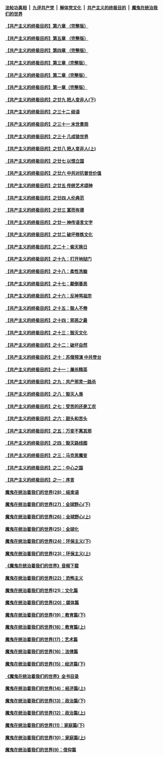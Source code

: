 ####  [法轮功真相](../../../../basic/blob/master/README.md?t=06021602) &nbsp;|&nbsp; [九评共产党](../../../../9ping.md/blob/master/README.md?t=06021602) &nbsp;|&nbsp; [解体党文化](../../../../jtdwh.md/blob/master/README.md?t=06021602)  &nbsp;|&nbsp; [共产主义的终极目的](../../../../gczydzjmd.md/blob/master/README.md?t=06021602) &nbsp;|&nbsp; [魔鬼在统治我们的世界](../../../../mgztzwmdsj.md/blob/master/README.md?t=06021602) 

#### [【共产主义的终极目的】第六章 （完整版）](../pages/nsc422/n11428913.md?t=06021602) 

#### [【共产主义的终极目的】第五章 （完整版）](../pages/nsc422/n11428912.md?t=06021602) 

#### [【共产主义的终极目的】第四章 （完整版）](../pages/nsc422/n11428907.md?t=06021602) 

#### [【共产主义的终极目的】第三章（完整版）](../pages/nsc422/n11428848.md?t=06021602) 

#### [【共产主义的终极目的】第二章（完整版）](../pages/nsc422/n11428831.md?t=06021602) 

#### [【共产主义的终极目的】第一章（完整版）](../pages/nsc422/n11417651.md?t=06021602) 

#### [【共产主义的终极目的】之廿九 把人变非人(下)](../pages/nsc422/n11344140.md?t=06021602) 

#### [【共产主义的终极目的】之三十二 结语](../pages/nsc422/n11360535.md?t=06021602) 

#### [【共产主义的终极目的】之三十一 末世景观](../pages/nsc422/n11351129.md?t=06021602) 

#### [【共产主义的终极目的】之三十 几成狼世界](../pages/nsc422/n11348280.md?t=06021602) 

#### [【共产主义的终极目的】之廿八 把人变非人(上)](../pages/nsc422/n11340492.md?t=06021602) 

#### [【共产主义的终极目的】之廿七 以恨立国](../pages/nsc422/n11336944.md?t=06021602) 

#### [【共产主义的终极目的】之廿六 中共对抗普世价值](../pages/nsc422/n11324785.md?t=06021602) 

#### [【共产主义的终极目的】之廿五 传统艺术颂神](../pages/nsc422/n11296396.md?t=06021602) 

#### [【共产主义的终极目的】之廿四 人伦典范](../pages/nsc422/n11296397.md?t=06021602) 

#### [【共产主义的终极目的】之廿三 富而有德](../pages/nsc422/n11283598.md?t=06021602) 

#### [【共产主义的终极目的】之廿一 神传语言文字](../pages/nsc422/n11263265.md?t=06021602) 

#### [【共产主义的终极目的】之廿二 破坏修炼文化](../pages/nsc422/n11245728.md?t=06021602) 

#### [【共产主义的终极目的】之二十：偷天换日](../pages/nsc422/n11238846.md?t=06021602) 

#### [【共产主义的终极目的】之十九：打开地狱门](../pages/nsc422/n11206376.md?t=06021602) 

#### [【共产主义的终极目的】之十八：柔性洗脑](../pages/nsc422/n11199994.md?t=06021602) 

#### [【共产主义的终极目的】之十七：颠倒善恶](../pages/nsc422/n11179782.md?t=06021602) 

#### [【共产主义的终极目的】之十六：反神骂祖宗](../pages/nsc422/n11166798.md?t=06021602) 

#### [【共产主义的终极目的】之十五：毁人不倦](../pages/nsc422/n11166792.md?t=06021602) 

#### [【共产主义的终极目的】之十四：邪恶之最](../pages/nsc422/n11150249.md?t=06021602) 

#### [【共产主义的终极目的】之十三：毁灭文化](../pages/nsc422/n11135227.md?t=06021602) 

#### [【共产主义的终极目的】之十二：破坏自然](../pages/nsc422/n11135214.md?t=06021602) 

#### [【共产主义的终极目的】之十：苏俄预演 中共登台](../pages/nsc422/n11118424.md?t=06021602) 

#### [【共产主义的终极目的】之十一：屠杀精英](../pages/nsc422/n11118442.md?t=06021602) 

#### [【共产主义的终极目的】之九：共产邪灵一路杀](../pages/nsc422/n11114139.md?t=06021602) 

#### [【共产主义的终极目的】之八：毁灭人类](../pages/nsc422/n11108503.md?t=06021602) 

#### [【共产主义的终极目的】之七：受苦的还是工农](../pages/nsc422/n11101809.md?t=06021602) 

#### [【共产主义的终极目的】之六：甜头和苦头](../pages/nsc422/n11096971.md?t=06021602) 

#### [【共产主义的终极目的】之五：万变不离其邪](../pages/nsc422/n11091285.md?t=06021602) 

#### [【共产主义的终极目的】之四：毁灭路线图](../pages/nsc422/n11086284.md?t=06021602) 

#### [【共产主义的终极目的】之三：马克思魔变](../pages/nsc422/n11061941.md?t=06021602) 

#### [【共产主义的终极目的】之二：中心之国](../pages/nsc422/n11047728.md?t=06021602) 

#### [【共产主义的终极目的】之一：序言](../pages/nsc422/n11086077.md?t=06021602) 

#### [魔鬼在统治着我们的世界(28)：结束语](../pages/nsc422/n10936246.md?t=06021602) 

#### [魔鬼在统治着我们的世界(27)：全球野心(下)](../pages/nsc422/n10928319.md?t=06021602) 

#### [魔鬼在统治着我们的世界(26)：全球野心(上)](../pages/nsc422/n10900318.md?t=06021602) 

#### [魔鬼在统治着我们的世界(25)：全球化](../pages/nsc422/n10788205.md?t=06021602) 

#### [魔鬼在统治着我们的世界(24)：环保主义(下)](../pages/nsc422/n10695307.md?t=06021602) 

#### [魔鬼在统治着我们的世界(23)：环保主义(上)](../pages/nsc422/n10688613.md?t=06021602) 

#### [《魔鬼在统治着我们的世界》音频下载](../pages/nsc422/n10635553.md?t=06021602) 

#### [魔鬼在统治着我们的世界(22)：恐怖主义](../pages/nsc422/n10614727.md?t=06021602) 

#### [魔鬼在统治着我们的世界(21)：文化篇](../pages/nsc422/n10597706.md?t=06021602) 

#### [魔鬼在统治着我们的世界(20)：媒体篇](../pages/nsc422/n10586579.md?t=06021602) 

#### [魔鬼在统治着我们的世界(19)：教育篇(下)](../pages/nsc422/n10564808.md?t=06021602) 

#### [魔鬼在统治着我们的世界(18)：教育篇(上)](../pages/nsc422/n10526970.md?t=06021602) 

#### [魔鬼在统治着我们的世界(17)：艺术篇](../pages/nsc422/n10499093.md?t=06021602) 

#### [魔鬼在统治着我们的世界(16)：法律篇](../pages/nsc422/n10485969.md?t=06021602) 

#### [魔鬼在统治着我们的世界(15)：经济篇(下)](../pages/nsc422/n10469975.md?t=06021602) 

#### [《魔鬼在统治着我们的世界》全书目录](../pages/nsc422/n10464261.md?t=06021602) 

#### [魔鬼在统治着我们的世界(14)：经济篇(上)](../pages/nsc422/n10457370.md?t=06021602) 

#### [魔鬼在统治着我们的世界(13)：政治篇(下)](../pages/nsc422/n10448270.md?t=06021602) 

#### [魔鬼在统治着我们的世界(12)：政治篇(上)](../pages/nsc422/n10444576.md?t=06021602) 

#### [魔鬼在统治着我们的世界(11)：家庭篇(下)](../pages/nsc422/n10440961.md?t=06021602) 

#### [魔鬼在统治着我们的世界(10)：家庭篇(上)](../pages/nsc422/n10435448.md?t=06021602) 

#### [魔鬼在统治着我们的世界(9)：信仰篇](../pages/nsc422/n10432159.md?t=06021602) 

